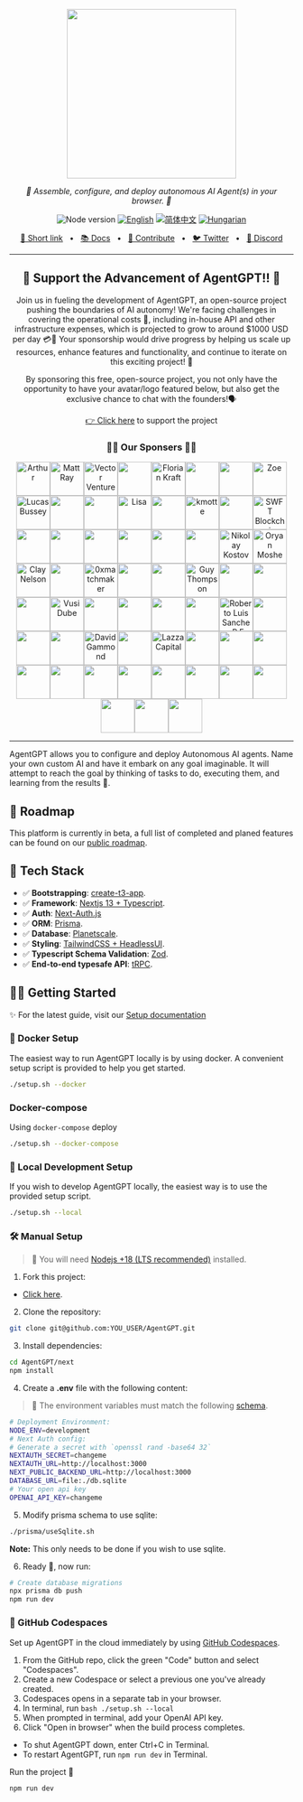 <p align="center">
  <img src="https://raw.githubusercontent.com/reworkd/AgentGPT/main/next/public/banner.png" height="300"/>
</p>
<p align="center"> 
  <em>🤖 Assemble, configure, and deploy autonomous AI Agent(s) in your browser. 🤖 </em>
</p>
<p align="center">
    <img alt="Node version" src="https://img.shields.io/static/v1?label=node&message=%20%3E=18&logo=node.js&color=2334D058" />
      <a href="https://github.com/reworkd/AgentGPT/blob/master/README.md"><img src="https://img.shields.io/badge/lang-English-blue.svg" alt="English"></a>
  <a href="https://github.com/reworkd/AgentGPT/blob/master/docs/README.zh-HANS.md"><img src="https://img.shields.io/badge/lang-简体中文-red.svg" alt="简体中文"></a>
  <a href="https://github.com/reworkd/AgentGPT/blob/master/docs/README.hu-Cs4K1Sr4C.md"><img src="https://img.shields.io/badge/lang-Hungarian-red.svg" alt="Hungarian"></a>
</p>

<p align="center">
<a href="https://agentgpt.reworkd.ai">🔗 Short link</a>
<span>&nbsp;&nbsp;•&nbsp;&nbsp;</span>
<a href="https://docs.reworkd.ai/">📚 Docs</a>
<span>&nbsp;&nbsp;•&nbsp;&nbsp;</span>
<a href="https://docs.reworkd.ai/contributing">🤝 Contribute</a>
<span>&nbsp;&nbsp;•&nbsp;&nbsp;</span>
<a href="https://twitter.com/asimdotshrestha/status/1644883727707959296">🐦 Twitter</a>
<span>&nbsp;&nbsp;•&nbsp;&nbsp;</span>
<a href="https://discord.gg/gcmNyAAFfV">📢 Discord</a>
</p>

---

<h2 align="center">
💝 Support the Advancement of AgentGPT!! 💝
</h2>

<p align="center">
Join us in fueling the development of AgentGPT, an open-source project pushing the boundaries of AI autonomy! We're facing challenges in covering the operational costs 💸, including in-house API and other infrastructure expenses, which is projected to grow to around $1000 USD per day 💳🤕 Your sponsorship would drive progress by helping us scale up resources, enhance features and functionality, and continue to iterate on this exciting project! 🚀
</p>

<p align="center">
By sponsoring this free, open-source project, you not only have the opportunity to have your avatar/logo featured below, but also get the exclusive chance to chat with the founders!🗣️
</p>

<p align="center">
<a href="https://github.com/sponsors/reworkd-admin">👉 Click here</a> to support the project
</p>

<h3 align="center">
🙌🏻 Our Sponsers 🙌🏻
</h3>

<p align="center">
<!-- sponsors --><a href="https://github.com/arthurbnhm"><img src="https://github.com/arthurbnhm.png" width="60px" alt="Arthur" /></a><a href="https://github.com/mrayonnaise"><img src="https://github.com/mrayonnaise.png" width="60px" alt="Matt Ray" /></a><a href="https://github.com/jd3655"><img src="https://github.com/jd3655.png" width="60px" alt="Vector Ventures" /></a><a href="https://github.com/durairajasivam"><img src="https://github.com/durairajasivam.png" width="60px" alt="" /></a><a href="https://github.com/floriank"><img src="https://github.com/floriank.png" width="60px" alt="Florian Kraft" /></a><a href="https://github.com/localecho"><img src="https://github.com/localecho.png" width="60px" alt="" /></a><a href="https://github.com/fireheat135"><img src="https://github.com/fireheat135.png" width="60px" alt="" /></a><a href="https://github.com/zoelidity"><img src="https://github.com/zoelidity.png" width="60px" alt="Zoe" /></a><a href="https://github.com/busseyl"><img src="https://github.com/busseyl.png" width="60px" alt="Lucas Bussey" /></a><a href="https://github.com/DuanChaori"><img src="https://github.com/DuanChaori.png" width="60px" alt="" /></a><a href="https://github.com/jukwaphil1"><img src="https://github.com/jukwaphil1.png" width="60px" alt="" /></a><a href="https://github.com/lisa-ee"><img src="https://github.com/lisa-ee.png" width="60px" alt="Lisa" /></a><a href="https://github.com/VulcanT"><img src="https://github.com/VulcanT.png" width="60px" alt="" /></a><a href="https://github.com/kman62"><img src="https://github.com/kman62.png" width="60px" alt="kmotte" /></a><a href="https://github.com/Haithamhaj"><img src="https://github.com/Haithamhaj.png" width="60px" alt="" /></a><a href="https://github.com/SwftCoins"><img src="https://github.com/SwftCoins.png" width="60px" alt="SWFT Blockchain" /></a><a href="https://github.com/ChevalierzA"><img src="https://github.com/ChevalierzA.png" width="60px" alt="" /></a><a href="https://github.com/research-developer"><img src="https://github.com/research-developer.png" width="60px" alt="" /></a><a href="https://github.com/sorrynothing"><img src="https://github.com/sorrynothing.png" width="60px" alt="" /></a><a href="https://github.com/FelixAI2023"><img src="https://github.com/FelixAI2023.png" width="60px" alt="" /></a><a href="https://github.com/Mitchell-Coder-New"><img src="https://github.com/Mitchell-Coder-New.png" width="60px" alt="" /></a><a href="https://github.com/Trecares"><img src="https://github.com/Trecares.png" width="60px" alt="" /></a><a href="https://github.com/nnkostov"><img src="https://github.com/nnkostov.png" width="60px" alt="Nikolay Kostov" /></a><a href="https://github.com/oryanmoshe"><img src="https://github.com/oryanmoshe.png" width="60px" alt="Oryan Moshe" /></a><a href="https://github.com/ClayNelson"><img src="https://github.com/ClayNelson.png" width="60px" alt="Clay Nelson" /></a><a href="https://github.com/destro225"><img src="https://github.com/destro225.png" width="60px" alt="" /></a><a href="https://github.com/0xmatchmaker"><img src="https://github.com/0xmatchmaker.png" width="60px" alt="0xmatchmaker" /></a><a href="https://github.com/carlosbartolomeu"><img src="https://github.com/carlosbartolomeu.png" width="60px" alt="" /></a><a href="https://github.com/Agronobeetles"><img src="https://github.com/Agronobeetles.png" width="60px" alt="" /></a><a href="https://github.com/CloudyGuyThompson"><img src="https://github.com/CloudyGuyThompson.png" width="60px" alt="Guy Thompson" /></a><a href="https://github.com/rocogirl-jp"><img src="https://github.com/rocogirl-jp.png" width="60px" alt="" /></a><a href="https://github.com/Jhonvolt17"><img src="https://github.com/Jhonvolt17.png" width="60px" alt="" /></a><a href="https://github.com/koltziver"><img src="https://github.com/koltziver.png" width="60px" alt="" /></a><a href="https://github.com/sirswali"><img src="https://github.com/sirswali.png" width="60px" alt="Vusi Dube" /></a><a href="https://github.com/Tweezamiza"><img src="https://github.com/Tweezamiza.png" width="60px" alt="" /></a><a href="https://github.com/DixonFyre"><img src="https://github.com/DixonFyre.png" width="60px" alt="" /></a><a href="https://github.com/SwingPoint"><img src="https://github.com/SwingPoint.png" width="60px" alt="" /></a><a href="https://github.com/jenius-eagle"><img src="https://github.com/jenius-eagle.png" width="60px" alt="" /></a><a href="https://github.com/CubanCongaMan"><img src="https://github.com/CubanCongaMan.png" width="60px" alt="Roberto Luis Sanchez, P.E., P.G.; D,GE; F.ASCE" /></a><a href="https://github.com/cskrobec"><img src="https://github.com/cskrobec.png" width="60px" alt="" /></a><a href="https://github.com/Jahmazon"><img src="https://github.com/Jahmazon.png" width="60px" alt="" /></a><a href="https://github.com/itbc2004"><img src="https://github.com/itbc2004.png" width="60px" alt="" /></a><a href="https://github.com/ISDAworld"><img src="https://github.com/ISDAworld.png" width="60px" alt="David Gammond" /></a><a href="https://github.com/mattlwaters"><img src="https://github.com/mattlwaters.png" width="60px" alt="" /></a><a href="https://github.com/lazzacapital"><img src="https://github.com/lazzacapital.png" width="60px" alt="Lazza Capital" /></a><a href="https://github.com/TylerrDurden1979"><img src="https://github.com/TylerrDurden1979.png" width="60px" alt="" /></a><a href="https://github.com/OptionalJoystick"><img src="https://github.com/OptionalJoystick.png" width="60px" alt="" /></a><a href="https://github.com/rodolfoguzzi"><img src="https://github.com/rodolfoguzzi.png" width="60px" alt="" /></a><a href="https://github.com/bluecat2210"><img src="https://github.com/bluecat2210.png" width="60px" alt="" /></a><a href="https://github.com/dactylogram9"><img src="https://github.com/dactylogram9.png" width="60px" alt="" /></a><a href="https://github.com/RUFreeJAC63"><img src="https://github.com/RUFreeJAC63.png" width="60px" alt="" /></a><a href="https://github.com/handygor"><img src="https://github.com/handygor.png" width="60px" alt="" /></a><a href="https://github.com/cecilmiles"><img src="https://github.com/cecilmiles.png" width="60px" alt="" /></a><a href="https://github.com/Djarielm007"><img src="https://github.com/Djarielm007.png" width="60px" alt="" /></a><a href="https://github.com/mikenj07"><img src="https://github.com/mikenj07.png" width="60px" alt="" /></a><a href="https://github.com/SvetaMolusk"><img src="https://github.com/SvetaMolusk.png" width="60px" alt="" /></a><a href="https://github.com/rheijmen"><img src="https://github.com/rheijmen.png" width="60px" alt="" /></a><a href="https://github.com/wuminkung"><img src="https://github.com/wuminkung.png" width="60px" alt="" /></a><a href="https://github.com/nathancrypto"><img src="https://github.com/nathancrypto.png" width="60px" alt="" /></a><!-- sponsors -->
</p>

---

AgentGPT allows you to configure and deploy Autonomous AI agents.
Name your own custom AI and have it embark on any goal imaginable.
It will attempt to reach the goal by thinking of tasks to do, executing them, and learning from the results 🚀.

## 🎉 Roadmap
This platform is currently in beta, a full list of completed and planed features can be found on our [public roadmap](https://docs.reworkd.ai/roadmap). 

## 🚀 Tech Stack

- ✅ **Bootstrapping**: [create-t3-app](https://create.t3.gg).
- ✅ **Framework**: [Nextjs 13 + Typescript](https://nextjs.org/).
- ✅ **Auth**: [Next-Auth.js](https://next-auth.js.org)
- ✅ **ORM**: [Prisma](https://prisma.io).
- ✅ **Database**: [Planetscale](https://planetscale.com/).
- ✅ **Styling**: [TailwindCSS + HeadlessUI](https://tailwindcss.com).
- ✅ **Typescript Schema Validation**: [Zod](https://github.com/colinhacks/zod).
- ✅ **End-to-end typesafe API**: [tRPC](https://trpc.io/).

## 👨‍🚀 Getting Started
✨ For the latest guide, visit our [Setup documentation](https://docs.reworkd.ai/development/setup)

### 🐳 Docker Setup

The easiest way to run AgentGPT locally is by using docker.
A convenient setup script is provided to help you get started.

```bash
./setup.sh --docker
```

### Docker-compose

Using `docker-compose` deploy

```bash
./setup.sh --docker-compose
```

### 👷 Local Development Setup

If you wish to develop AgentGPT locally, the easiest way is to
use the provided setup script.

```bash
./setup.sh --local
```

### 🛠️ Manual Setup

> 🚧 You will need [Nodejs +18 (LTS recommended)](https://nodejs.org/en/) installed.
1. Fork this project:

- [Click here](https://github.com/reworkd/AgentGPT/fork).

2. Clone the repository:

```bash
git clone git@github.com:YOU_USER/AgentGPT.git
```

3. Install dependencies:

```bash
cd AgentGPT/next
npm install
```

4. Create a **.env** file with the following content:

> 🚧 The environment variables must match the following [schema](https://github.com/reworkd/AgentGPT/blob/main/src/env/schema.mjs).
```bash
# Deployment Environment:
NODE_ENV=development
# Next Auth config:
# Generate a secret with `openssl rand -base64 32`
NEXTAUTH_SECRET=changeme
NEXTAUTH_URL=http://localhost:3000
NEXT_PUBLIC_BACKEND_URL=http://localhost:3000
DATABASE_URL=file:./db.sqlite
# Your open api key
OPENAI_API_KEY=changeme
```

5. Modify prisma schema to use sqlite:

```bash
./prisma/useSqlite.sh
```

**Note:** This only needs to be done if you wish to use sqlite.

6. Ready 🥳, now run:

```bash
# Create database migrations
npx prisma db push
npm run dev
```

### 🚀 GitHub Codespaces

Set up AgentGPT in the cloud immediately by using [GitHub Codespaces](https://github.com/features/codespaces).

1. From the GitHub repo, click the green "Code" button and select "Codespaces".
2. Create a new Codespace or select a previous one you've already created.
3. Codespaces opens in a separate tab in your browser.
4. In terminal, run `bash ./setup.sh --local`
5. When prompted in terminal, add your OpenAI API key.
6. Click "Open in browser" when the build process completes.

- To shut AgentGPT down, enter Ctrl+C in Terminal.
- To restart AgentGPT, run `npm run dev` in Terminal.

Run the project 🥳

```
npm run dev
```
